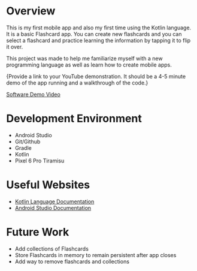 # Overview

This is my first mobile app and also my first time using the Kotlin language. It is a basic Flashcard app. You can create new flashcards and you can select a flashcard and practice learning the information by tapping it to flip it over.

This project was made to help me familiarize myself with a new programming language as well as learn how to create mobile apps.

{Provide a link to your YouTube demonstration.  It should be a 4-5 minute demo of the app running and a walkthrough of the code.}

[Software Demo Video](http://youtube.link.goes.here)

# Development Environment

* Android Studio
* Git/Github
* Gradle
* Kotlin
* Pixel 6 Pro Tiramisu

# Useful Websites

* [Kotlin Language Documentation](https://kotlinlang.org/)
* [Android Studio Documentation](https://developer.android.com/studio?gad_source=1&gclid=Cj0KCQjwpvK4BhDUARIsADHt9sToZsdEcy2dtrGrt0UMf2_iYW2oLJveAOyy5y5h_VvcmefNDbOC3dYaAnbsEALw_wcB&gclsrc=aw.ds)

# Future Work

* Add collections of Flashcards
* Store Flashcards in memory to remain persistent after app closes
* Add way to remove flashcards and collections